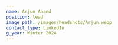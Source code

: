 ```yaml
---
name: Arjun Anand
position: lead
image_path: /images/headshots/Arjun.webp
contact_type: LinkedIn
g_year: Winter 2024
---
```

